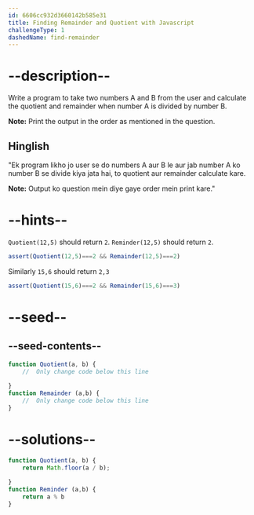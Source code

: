 ```yaml
---
id: 6606cc932d3660142b585e31
title: Finding Remainder and Quotient with Javascript
challengeType: 1
dashedName: find-remainder
---
```


# --description--

Write a program to take two numbers A and B from the user and calculate the quotient and remainder when number A is divided by number B.

**Note:** Print the output in the order as mentioned in the question.

<h2>Hinglish</h2>

"Ek program likho jo user se do numbers A aur B le aur jab number A ko number B se divide kiya jata hai, to quotient aur remainder calculate kare.

**Note:** Output ko question mein diye gaye order mein print kare."

# --hints--

`Quotient(12,5)` should return `2`. `Reminder(12,5)` should return `2`.

```js
assert(Quotient(12,5)===2 && Remainder(12,5)===2)

```

Similarly `15,6` should return `2,3`

```js
assert(Quotient(15,6)===2 && Remainder(15,6)===3)
```

# --seed--
## --seed-contents--

```js
function Quotient(a, b) {
    //  Only change code below this line
    
}
function Remainder (a,b) {
    //  Only change code below this line
}

```

# --solutions--

```js
function Quotient(a, b) {
    return Math.floor(a / b);
    
}
function Reminder (a,b) {
    return a % b
}

```

